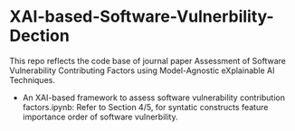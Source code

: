 # XAI-based-Software-Vulnerbility-Dection

This repo reflects the code base of journal paper Assessment of Software Vulnerability Contributing Factors using Model-Agnostic eXplainable AI Techniques.

* An XAI-based framework to assess software vulnerability contribution factors.ipynb: Refer to Section 4/5, for syntatic constructs feature importance order of software vulnerbility. 
